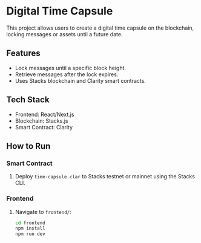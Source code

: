 # Digital Time Capsule

This project allows users to create a digital time capsule on the blockchain, locking messages or assets until a future date.

## Features
- Lock messages until a specific block height.
- Retrieve messages after the lock expires.
- Uses Stacks blockchain and Clarity smart contracts.

## Tech Stack
- Frontend: React/Next.js
- Blockchain: Stacks.js
- Smart Contract: Clarity

## How to Run
### Smart Contract
1. Deploy `time-capsule.clar` to Stacks testnet or mainnet using the Stacks CLI.

### Frontend
1. Navigate to `frontend/`:
   ```bash
   cd frontend
   npm install
   npm run dev
